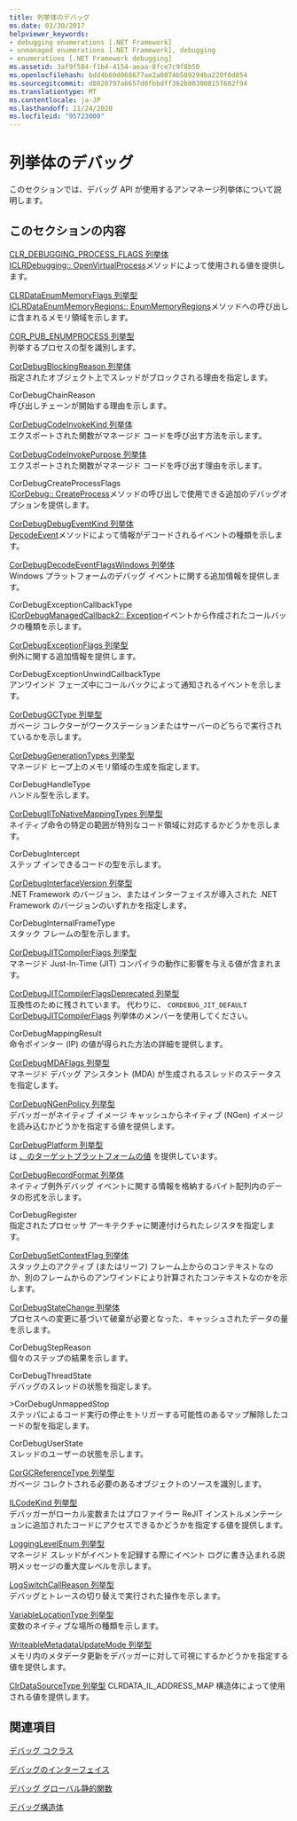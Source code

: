 ```yaml
---
title: 列挙体のデバッグ
ms.date: 03/30/2017
helpviewer_keywords:
- debugging enumerations [.NET Framework]
- unmanaged enumerations [.NET Framework], debugging
- enumerations [.NET Framework debugging]
ms.assetid: 3af9f584-f1b4-4154-aeaa-8fce7c9f8b50
ms.openlocfilehash: bdd4b60d068677ae2a0874b589294ba220f0d854
ms.sourcegitcommit: d8020797a6657d0fbbdff362b80300815f682f94
ms.translationtype: MT
ms.contentlocale: ja-JP
ms.lasthandoff: 11/24/2020
ms.locfileid: "95723000"
---
```

# <a name="debugging-enumerations"></a>列挙体のデバッグ

このセクションでは、デバッグ API が使用するアンマネージ列挙体について説明します。  
  
## <a name="in-this-section"></a>このセクションの内容  

 [CLR_DEBUGGING_PROCESS_FLAGS 列挙体](clr-debugging-process-flags-enumeration.md)  
 [ICLRDebugging:: OpenVirtualProcess](iclrdebugging-openvirtualprocess-method.md)メソッドによって使用される値を提供します。  
  
 [CLRDataEnumMemoryFlags 列挙型](clrdataenummemoryflags-enumeration.md)  
 [ICLRDataEnumMemoryRegions:: EnumMemoryRegions](iclrdataenummemoryregions-enummemoryregions-method.md)メソッドへの呼び出しに含まれるメモリ領域を示します。  
  
 [COR_PUB_ENUMPROCESS 列挙型](cor-pub-enumprocess-enumeration.md)  
 列挙するプロセスの型を識別します。  
  
 [CorDebugBlockingReason 列挙体](cordebugblockingreason-enumeration.md)  
 指定されたオブジェクト上でスレッドがブロックされる理由を指定します。  
  
 CorDebugChainReason  
 呼び出しチェーンが開始する理由を示します。  
  
 [CorDebugCodeInvokeKind 列挙体](cordebugcodeinvokekind-enumeration.md)  
 エクスポートされた関数がマネージド コードを呼び出す方法を示します。  
  
 [CorDebugCodeInvokePurpose 列挙体](cordebugcodeinvokepurpose-enumeration.md)  
 エクスポートされた関数がマネージド コードを呼び出す理由を示します。  
  
 CorDebugCreateProcessFlags  
 [ICorDebug:: CreateProcess](icordebug-createprocess-method.md)メソッドの呼び出しで使用できる追加のデバッグオプションを提供します。  
  
 [CorDebugDebugEventKind 列挙体](cordebugdebugeventkind-enumeration.md)  
 [DecodeEvent](icordebugprocess6-decodeevent-method.md)メソッドによって情報がデコードされるイベントの種類を示します。  
  
 [CorDebugDecodeEventFlagsWindows 列挙体](cordebugdecodeeventflagswindows-enumeration.md)  
 Windows プラットフォームのデバッグ イベントに関する追加情報を提供します。  
  
 CorDebugExceptionCallbackType  
 [ICorDebugManagedCallback2:: Exception](icordebugmanagedcallback2-exception-method.md)イベントから作成されたコールバックの種類を示します。  
  
 [CorDebugExceptionFlags 列挙型](cordebugexceptionflags-enumeration.md)  
 例外に関する追加情報を提供します。  
  
 CorDebugExceptionUnwindCallbackType  
 アンワインド フェーズ中にコールバックによって通知されるイベントを示します。  
  
 [CorDebugGCType 列挙型](cordebuggctype-enumeration.md)  
 ガベージ コレクターがワークステーションまたはサーバーのどちらで実行されているかを示します。  
  
 [CorDebugGenerationTypes 列挙型](cordebuggenerationtypes-enumeration.md)  
 マネージド ヒープ上のメモリ領域の生成を指定します。  
  
 CorDebugHandleType  
 ハンドル型を示します。  
  
 [CorDebugIlToNativeMappingTypes 列挙型](cordebugiltonativemappingtypes-enumeration.md)  
 ネイティブ命令の特定の範囲が特別なコード領域に対応するかどうかを示します。  
  
 CorDebugIntercept  
 ステップ インできるコードの型を示します。  
  
 [CorDebugInterfaceVersion 列挙型](cordebuginterfaceversion-enumeration.md)  
 .NET Framework のバージョン、またはインターフェイスが導入された .NET Framework のバージョンのいずれかを指定します。  
  
 CorDebugInternalFrameType  
 スタック フレームの型を示します。  
  
 [CorDebugJITCompilerFlags 列挙型](cordebugjitcompilerflags-enumeration.md)  
 マネージド Just-In-Time (JIT) コンパイラの動作に影響を与える値が含まれます。  
  
 [CorDebugJITCompilerFlagsDeprecated 列挙型](cordebugjitcompilerflagsdeprecated-enumeration.md)  
 互換性のために残されています。 代わりに、 `CORDEBUG_JIT_DEFAULT` [CorDebugJITCompilerFlags](cordebugjitcompilerflags-enumeration.md) 列挙体のメンバーを使用してください。  
  
 CorDebugMappingResult  
 命令ポインター (IP) の値が得られた方法の詳細を提供します。  
  
 [CorDebugMDAFlags 列挙型](cordebugmdaflags-enumeration.md)  
 マネージド デバッグ アシスタント (MDA) が生成されるスレッドのステータスを指定します。  
  
 [CorDebugNGenPolicy 列挙型](cordebugngenpolicy-enumeration.md)  
 デバッガーがネイティブ イメージ キャッシュからネイティブ (NGen) イメージを読み込むかどうかを指定する値を提供します。  
  
 [CorDebugPlatform 列挙型](cordebugplatform-enumeration.md)  
 は [、のターゲットプラットフォームの値](icordebugdatatarget-getplatform-method.md) を提供しています。  
  
 [CorDebugRecordFormat 列挙体](cordebugrecordformat-enumeration.md)  
 ネイティブ例外デバッグ イベントに関する情報を格納するバイト配列内のデータの形式を示します。  
  
 CorDebugRegister  
 指定されたプロセッサ アーキテクチャに関連付けられたレジスタを指定します。  
  
 [CorDebugSetContextFlag 列挙体](cordebugsetcontextflag-enumeration.md)  
 スタック上のアクティブ (またはリーフ) フレーム上からのコンテキストなのか、別のフレームからのアンワインドにより計算されたコンテキストなのかを示します。  
  
 [CorDebugStateChange 列挙体](cordebugstatechange-enumeration.md)  
 プロセスへの変更に基づいて破棄が必要となった、キャッシュされたデータの量を示します。  
  
 CorDebugStepReason  
 個々のステップの結果を示します。  
  
 CorDebugThreadState  
 デバッグのスレッドの状態を指定します。  
  
 \>CorDebugUnmappedStop  
 ステッパによるコード実行の停止をトリガーする可能性のあるマップ解除したコードの型を指定します。  
  
 CorDebugUserState  
 スレッドのユーザーの状態を示します。  
  
 [CorGCReferenceType 列挙型](corgcreferencetype-enumeration.md)  
 ガベージ コレクトされる必要のあるオブジェクトのソースを識別します。  
  
 [ILCodeKind 列挙型](ilcodekind-enumeration.md)  
 デバッガーがローカル変数またはプロファイラー ReJIT インストルメンテーションに追加されたコードにアクセスできるかどうかを指定する値を提供します。  
  
 [LoggingLevelEnum 列挙型](logginglevelenum-enumeration.md)  
 マネージド スレッドがイベントを記録する際にイベント ログに書き込まれる説明メッセージの重大度レベルを示します。  
  
 [LogSwitchCallReason 列挙型](logswitchcallreason-enumeration.md)  
 デバッグとトレースの切り替えで実行された操作を示します。  
  
 [VariableLocationType 列挙型](variablelocationtype-enumeration.md)  
 変数のネイティブな場所の種類を示します。  
  
 [WriteableMetadataUpdateMode 列挙型](writeablemetadataupdatemode-enumeration.md)  
 メモリ内のメタデータ更新をデバッガーに対して可視にするかどうかを指定する値を提供します。

 [ClrDataSourceType 列挙型](clrdatasourcetype-enumeration.md) CLRDATA_IL_ADDRESS_MAP 構造体によって使用される値を提供します。

## <a name="related-sections"></a>関連項目  

 [デバッグ コクラス](debugging-coclasses.md)  
  
 [デバッグのインターフェイス](debugging-interfaces.md)  
  
 [デバッグ グローバル静的関数](debugging-global-static-functions.md)  
  
 [デバッグ構造体](debugging-structures.md)
